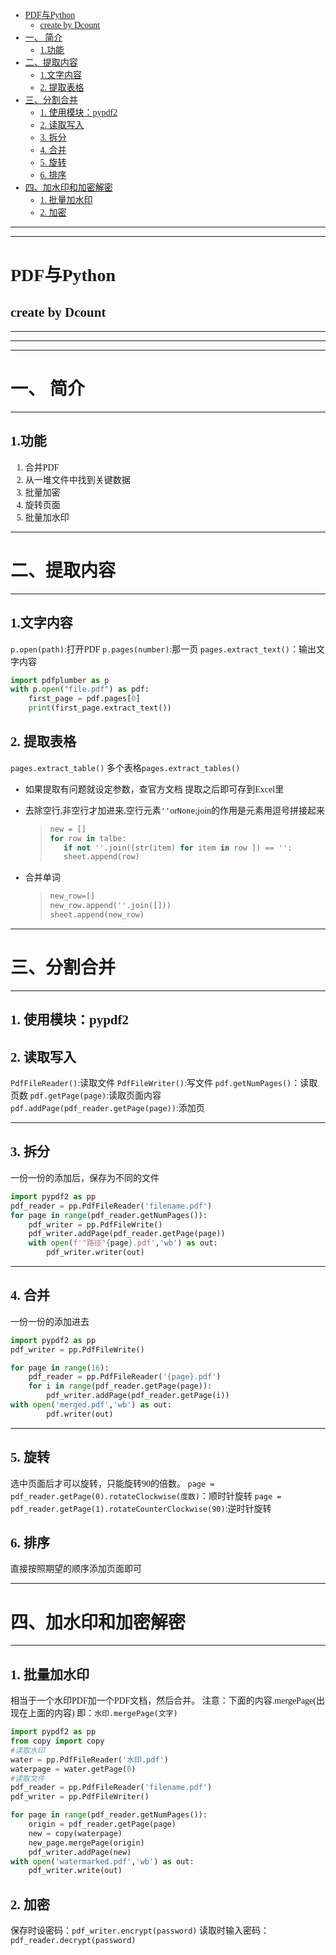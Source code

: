 <font face = "楷体">


<!-- @import "[TOC]" {cmd="toc" depthFrom=1 depthTo=6 orderedList=false} -->

<!-- code_chunk_output -->

- [PDF与Python](#pdf与python)
  - [create by Dcount](#create-by-dcount)
- [一、 简介](#一-简介)
  - [1.功能](#1功能)
- [二、提取内容](#二提取内容)
  - [1.文字内容](#1文字内容)
  - [2. 提取表格](#2-提取表格)
- [三、分割合并](#三分割合并)
  - [1. 使用模块：pypdf2](#1-使用模块pypdf2)
  - [2. 读取写入](#2-读取写入)
  - [3. 拆分](#3-拆分)
  - [4. 合并](#4-合并)
  - [5. 旋转](#5-旋转)
  - [6. 排序](#6-排序)
- [四、加水印和加密解密](#四加水印和加密解密)
  - [1. 批量加水印](#1-批量加水印)
  - [2. 加密](#2-加密)

<!-- /code_chunk_output -->

---
---

# PDF与Python

## create by Dcount

---
---

---

# 一、 简介

---

## 1.功能

1. 合并PDF
2. 从一堆文件中找到关键数据
3. 批量加密
4. 旋转页面
5. 批量加水印

---

# 二、提取内容

---

## 1.文字内容

`p.open(path)`:打开PDF
`p.pages(number)`:那一页
`pages.extract_text()`：输出文字内容

```python
import pdfplumber as p
with p.open("file.pdf") as pdf:
    first_page = pdf.pages[0]
    print(first_page.extract_text())
```

## 2. 提取表格

`pages.extract_table()`
多个表格`pages.extract_tables()`

- 如果提取有问题就设定参数，查官方文档
提取之后即可存到Excel里
- 去除空行,非空行才加进来,空行元素`''`or`None`;join的作用是元素用逗号拼接起来
  
    >```python
    >new = []
    >for row in talbe:
    >    if not ''.join([str(item) for item in row ]) == '':
    >    sheet.append(row)
    >```

- 合并单词

    >```python
    >new_row=[]
    >new_row.append(''.join([]))
    >sheet.append(new_row)
    >```

---

# 三、分割合并

---

## 1. 使用模块：pypdf2

## 2. 读取写入

`PdfFileReader()`:读取文件
`PdfFileWriter()`:写文件
`pdf.getNumPages()`：读取页数
`pdf.getPage(page)`:读取页面内容
`pdf.addPage(pdf_reader.getPage(page))`:添加页

---

## 3. 拆分

一份一份的添加后，保存为不同的文件

```Python
import pypdf2 as pp
pdf_reader = pp.PdfFileReader('filename.pdf')
for page in range(pdf_reader.getNumPages()):
    pdf_writer = pp.PdfFileWrite()
    pdf_writer.addPage(pdf_reader.getPage(page))
    with open(f'"路径"{page}.pdf','wb') as out:
        pdf_writer.writer(out)
```

---

## 4. 合并

一份一份的添加进去

```Python
import pypdf2 as pp
pdf_writer = pp.PdfFileWrite()

for page in range(16):
    pdf_reader = pp.PdfFileReader('{page}.pdf')
    for i in range(pdf_reader.getPage(page)):
        pdf_writer.addPage(pdf_reader.getPage(i))
with open('merged.pdf','wb') as out:
        pdf.writer(out)
```

---

## 5. 旋转

选中页面后才可以旋转，只能旋转90的倍数。
`page = pdf_reader.getPage(0).rotateClockwise(度数)`：顺时针旋转
`page = pdf_reader.getPage(1).rotateCounterClockwise(90)`:逆时针旋转

## 6. 排序

直接按照期望的顺序添加页面即可

---

# 四、加水印和加密解密

---

## 1. 批量加水印

相当于一个水印PDF加一个PDF文档，然后合并。
注意：下面的内容.mergePage(出现在上面的内容)
即：`水印.mergePage(文字)`

```python
import pypdf2 as pp
from copy import copy
#读取水印
water = pp.PdfFileReader('水印.pdf')
waterpage = water.getPage(0)
#读取文件
pdf_reader = pp.PdfFileReader('filename.pdf')
pdf_writer = pp.PdfFileWriter()

for page in range(pdf_reader.getNumPages()):
    origin = pdf_reader.getPage(page)
    new = copy(waterpage)
    new_page.mergePage(origin)
    pdf_writer.addPage(new)
with open('watermarked.pdf','wb') as out:
    pdf_writer.write(out)
```

## 2. 加密

保存时设密码：`pdf_writer.encrypt(password)`
读取时输入密码：`pdf_reader.decrypt(password)`


